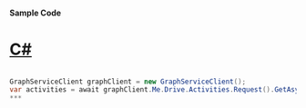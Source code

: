 #### Sample Code
# [C#](#tab/c-sharp)

```C#

GraphServiceClient graphClient = new GraphServiceClient();
var activities = await graphClient.Me.Drive.Activities.Request().GetAsync();
*** 

```